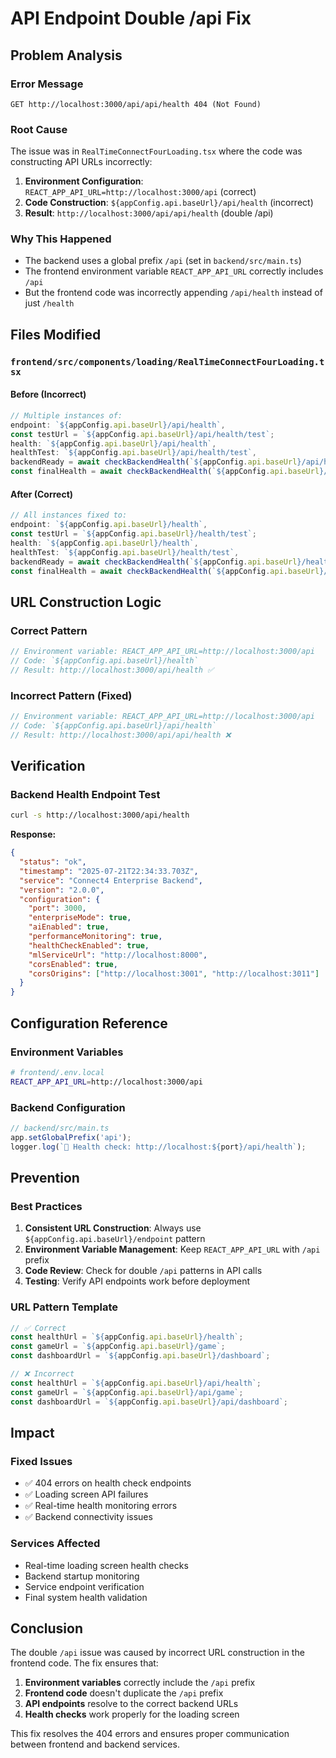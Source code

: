 # API Endpoint Double /api Fix

## Problem Analysis

### **Error Message**
```
GET http://localhost:3000/api/api/health 404 (Not Found)
```

### **Root Cause**
The issue was in `RealTimeConnectFourLoading.tsx` where the code was constructing API URLs incorrectly:

1. **Environment Configuration**: `REACT_APP_API_URL=http://localhost:3000/api` (correct)
2. **Code Construction**: `${appConfig.api.baseUrl}/api/health` (incorrect)
3. **Result**: `http://localhost:3000/api/api/health` (double /api)

### **Why This Happened**
- The backend uses a global prefix `/api` (set in `backend/src/main.ts`)
- The frontend environment variable `REACT_APP_API_URL` correctly includes `/api`
- But the frontend code was incorrectly appending `/api/health` instead of just `/health`

## Files Modified

### **`frontend/src/components/loading/RealTimeConnectFourLoading.tsx`**

#### **Before (Incorrect)**
```typescript
// Multiple instances of:
endpoint: `${appConfig.api.baseUrl}/api/health`,
const testUrl = `${appConfig.api.baseUrl}/api/health/test`;
health: `${appConfig.api.baseUrl}/api/health`,
healthTest: `${appConfig.api.baseUrl}/api/health/test`,
backendReady = await checkBackendHealth(`${appConfig.api.baseUrl}/api/health`);
const finalHealth = await checkBackendHealth(`${appConfig.api.baseUrl}/api/health`);
```

#### **After (Correct)**
```typescript
// All instances fixed to:
endpoint: `${appConfig.api.baseUrl}/health`,
const testUrl = `${appConfig.api.baseUrl}/health/test`;
health: `${appConfig.api.baseUrl}/health`,
healthTest: `${appConfig.api.baseUrl}/health/test`,
backendReady = await checkBackendHealth(`${appConfig.api.baseUrl}/health`);
const finalHealth = await checkBackendHealth(`${appConfig.api.baseUrl}/health`);
```

## URL Construction Logic

### **Correct Pattern**
```typescript
// Environment variable: REACT_APP_API_URL=http://localhost:3000/api
// Code: `${appConfig.api.baseUrl}/health`
// Result: http://localhost:3000/api/health ✅
```

### **Incorrect Pattern (Fixed)**
```typescript
// Environment variable: REACT_APP_API_URL=http://localhost:3000/api
// Code: `${appConfig.api.baseUrl}/api/health`
// Result: http://localhost:3000/api/api/health ❌
```

## Verification

### **Backend Health Endpoint Test**
```bash
curl -s http://localhost:3000/api/health
```

**Response:**
```json
{
  "status": "ok",
  "timestamp": "2025-07-21T22:34:33.703Z",
  "service": "Connect4 Enterprise Backend",
  "version": "2.0.0",
  "configuration": {
    "port": 3000,
    "enterpriseMode": true,
    "aiEnabled": true,
    "performanceMonitoring": true,
    "healthCheckEnabled": true,
    "mlServiceUrl": "http://localhost:8000",
    "corsEnabled": true,
    "corsOrigins": ["http://localhost:3001", "http://localhost:3011"]
  }
}
```

## Configuration Reference

### **Environment Variables**
```bash
# frontend/.env.local
REACT_APP_API_URL=http://localhost:3000/api
```

### **Backend Configuration**
```typescript
// backend/src/main.ts
app.setGlobalPrefix('api');
logger.log(`💚 Health check: http://localhost:${port}/api/health`);
```

## Prevention

### **Best Practices**
1. **Consistent URL Construction**: Always use `${appConfig.api.baseUrl}/endpoint` pattern
2. **Environment Variable Management**: Keep `REACT_APP_API_URL` with `/api` prefix
3. **Code Review**: Check for double `/api` patterns in API calls
4. **Testing**: Verify API endpoints work before deployment

### **URL Pattern Template**
```typescript
// ✅ Correct
const healthUrl = `${appConfig.api.baseUrl}/health`;
const gameUrl = `${appConfig.api.baseUrl}/game`;
const dashboardUrl = `${appConfig.api.baseUrl}/dashboard`;

// ❌ Incorrect
const healthUrl = `${appConfig.api.baseUrl}/api/health`;
const gameUrl = `${appConfig.api.baseUrl}/api/game`;
const dashboardUrl = `${appConfig.api.baseUrl}/api/dashboard`;
```

## Impact

### **Fixed Issues**
- ✅ 404 errors on health check endpoints
- ✅ Loading screen API failures
- ✅ Real-time health monitoring errors
- ✅ Backend connectivity issues

### **Services Affected**
- Real-time loading screen health checks
- Backend startup monitoring
- Service endpoint verification
- Final system health validation

## Conclusion

The double `/api` issue was caused by incorrect URL construction in the frontend code. The fix ensures that:

1. **Environment variables** correctly include the `/api` prefix
2. **Frontend code** doesn't duplicate the `/api` prefix
3. **API endpoints** resolve to the correct backend URLs
4. **Health checks** work properly for the loading screen

This fix resolves the 404 errors and ensures proper communication between frontend and backend services. 